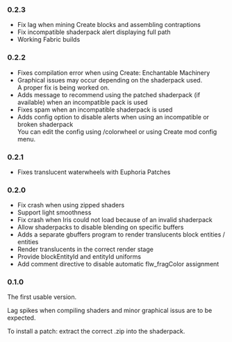 ### 0.2.3

- Fix lag when mining Create blocks and assembling contraptions
- Fix incompatible shaderpack alert displaying full path
- Working Fabric builds

### 0.2.2

- Fixes compilation error when using Create: Enchantable Machinery
- Graphical issues may occur depending on the shaderpack used.   
A proper fix is being worked on.
- Adds message to recommend using the patched shaderpack (if available) when an incompatible pack is used
- Fixes spam when an incompatible shaderpack is used
- Adds config option to disable alerts when using an incompatible or broken shaderpack   
You can edit the config using /colorwheel or using Create mod config menu.

### 0.2.1

- Fixes translucent waterwheels with Euphoria Patches

### 0.2.0

- Fix crash when using zipped shaders
- Support light smoothness
- Fix crash when Iris could not load because of an invalid shaderpack
- Allow shaderpacks to disable blending on specific buffers
- Adds a separate gbuffers program to render translucents block entities / entities 
- Render translucents in the correct render stage
- Provide blockEntityId and entityId uniforms
- Add comment directive to disable automatic flw_fragColor assignment

### 0.1.0

The first usable version.

Lag spikes when compiling shaders and minor graphical issus are to be expected.

To install a patch: extract the correct .zip into the shaderpack.
